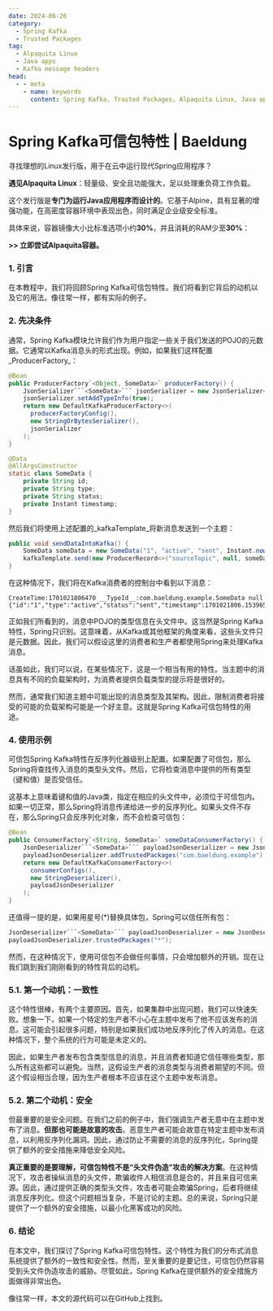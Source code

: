 ```yaml
---
date: 2024-06-26
category:
  - Spring Kafka
  - Trusted Packages
tag:
  - Alpaquita Linux
  - Java apps
  - Kafka message headers
head:
  - - meta
    - name: keywords
      content: Spring Kafka, Trusted Packages, Alpaquita Linux, Java apps, Kafka message headers
---
```

# Spring Kafka可信包特性 | Baeldung

寻找理想的Linux发行版，用于在云中运行现代Spring应用程序？

**遇见Alpaquita Linux**：轻量级、安全且功能强大，足以处理重负荷工作负载。

这个发行版是**专门为运行Java应用程序而设计的**。它基于Alpine，具有显著的增强功能，在高密度容器环境中表现出色，同时满足企业级安全标准。

具体来说，容器镜像大小比标准选项小约**30%**，并且消耗的RAM少至**30%**：

**>> 立即尝试Alpaquita容器。**

### 1. 引言

在本教程中，我们将回顾Spring Kafka可信包特性。我们将看到它背后的动机以及它的用法。像往常一样，都有实际的例子。

### 2. 先决条件

通常，Spring Kafka模块允许我们作为用户指定一些关于我们发送的POJO的元数据。它通常以Kafka消息头的形式出现。例如，如果我们这样配置_ProducerFactory_：

```java
@Bean
public ProducerFactory`<Object, SomeData>` producerFactory() {
    JsonSerializer```<SomeData>``` jsonSerializer = new JsonSerializer<>();
    jsonSerializer.setAddTypeInfo(true);
    return new DefaultKafkaProducerFactory<>(
      producerFactoryConfig(),
      new StringOrBytesSerializer(),
      jsonSerializer
    );
}

@Data
@AllArgsConstructor
static class SomeData {
    private String id;
    private String type;
    private String status;
    private Instant timestamp;
}
```

然后我们将使用上述配置的_kafkaTemplate_将新消息发送到一个主题：

```java
public void sendDataIntoKafka() {
    SomeData someData = new SomeData("1", "active", "sent", Instant.now());
    kafkaTemplate.send(new ProducerRecord<>("sourceTopic", null, someData));
}
```

在这种情况下，我们将在Kafka消费者的控制台中看到以下消息：

```
CreateTime:1701021806470 __TypeId__:com.baeldung.example.SomeData null {"id":"1","type":"active","status":"sent","timestamp":1701021806.153965150}
```

正如我们所看到的，消息中POJO的类型信息在头文件中。这当然是Spring Kafka特性，Spring只识别。这意味着，从Kafka或其他框架的角度来看，这些头文件只是元数据。因此，我们可以假设这里的消费者和生产者都使用Spring来处理Kafka消息。

话虽如此，我们可以说，在某些情况下，这是一个相当有用的特性。当主题中的消息具有不同的负载架构时，为消费者提供负载类型的提示将是很好的。

然而，通常我们知道主题中可能出现的消息类型及其架构。因此，限制消费者将接受的可能的负载架构可能是一个好主意。这就是Spring Kafka可信包特性的用途。

### 4. 使用示例

可信包Spring Kafka特性在反序列化器级别上配置。如果配置了可信包，那么Spring将查找传入消息的类型头文件。然后，它将检查消息中提供的所有类型（键和值）是否受信任。

这基本上意味着键和值的Java类，指定在相应的头文件中，必须位于可信包内。如果一切正常，那么Spring将消息传递给进一步的反序列化。如果头文件不存在，那么Spring只会反序列化对象，而不会检查可信包：

```java
@Bean
public ConsumerFactory`<String, SomeData>` someDataConsumerFactory() {
    JsonDeserializer```<SomeData>``` payloadJsonDeserializer = new JsonDeserializer<>();
    payloadJsonDeserializer.addTrustedPackages("com.baeldung.example");
    return new DefaultKafkaConsumerFactory<>(
      consumerConfigs(),
      new StringDeserializer(),
      payloadJsonDeserializer
    );
}
```

还值得一提的是，如果用星号(*)替换具体包，Spring可以信任所有包：

```java
JsonDeserializer```<SomeData>``` payloadJsonDeserializer = new JsonDeserializer<>();
payloadJsonDeserializer.trustedPackages("*");
```

然而，在这种情况下，使用可信包不会做任何事情，只会增加额外的开销。现在让我们跳到我们刚刚看到的特性背后的动机。

### 5.1. 第一个动机：一致性

这个特性很棒，有两个主要原因。首先，如果集群中出现问题，我们可以快速失败。想象一下，如果一个特定的生产者不小心在主题中发布了他不应该发布的消息。这可能会引起很多问题，特别是如果我们成功地反序列化了传入的消息。在这种情况下，整个系统的行为可能是未定义的。

因此，如果生产者发布包含类型信息的消息，并且消费者知道它信任哪些类型，那么所有这些都可以避免。当然，这假设生产者的消息类型与消费者期望的不同。但这个假设相当合理，因为生产者根本不应该在这个主题中发布消息。

### 5.2. 第二个动机：安全

但最重要的是安全问题。在我们之前的例子中，我们强调生产者无意中在主题中发布了消息。**但那也可能是故意的攻击**。恶意生产者可能会故意在特定主题中发布消息，以利用反序列化漏洞。因此，通过防止不需要的消息的反序列化，Spring提供了额外的安全措施来降低安全风险。

**真正重要的是要理解，可信包特性不是“头文件伪造”攻击的解决方案**。在这种情况下，攻击者操纵消息的头文件，欺骗收件人相信消息是合的，并且来自可信来源。因此，通过提供正确的类型头文件，攻击者可能会欺骗Spring，后者将继续消息反序列化。但这个问题相当复杂，不是讨论的主题。总的来说，Spring只是提供了一个额外的安全措施，以最小化黑客成功的风险。

### 6. 结论

在本文中，我们探讨了Spring Kafka可信包特性。这个特性为我们的分布式消息系统提供了额外的一致性和安全性。然而，至关重要的是要记住，可信包仍然容易受到头文件伪造攻击的威胁。尽管如此，Spring Kafka在提供额外的安全措施方面做得非常出色。

像往常一样，本文的源代码可以在GitHub上找到。